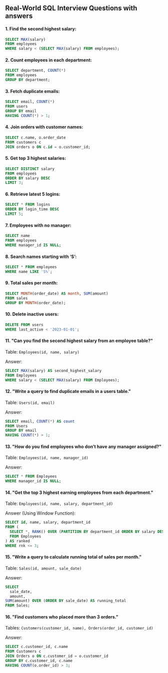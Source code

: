 ## Real-World SQL Interview Questions with answers
#### 1. Find the second highest salary:  
```sql
SELECT MAX(salary)  
FROM employees  
WHERE salary < (SELECT MAX(salary) FROM employees);
```

#### 2. Count employees in each department:  
```sql
SELECT department, COUNT(*)  
FROM employees  
GROUP BY department;
```

#### 3. Fetch duplicate emails:  
```sql
SELECT email, COUNT(*)  
FROM users  
GROUP BY email  
HAVING COUNT(*) > 1;
```

#### 4. Join orders with customer names:  
```sql
SELECT c.name, o.order_date  
FROM customers c  
JOIN orders o ON c.id = o.customer_id;
```

#### 5. Get top 3 highest salaries:  
```sql
SELECT DISTINCT salary  
FROM employees  
ORDER BY salary DESC  
LIMIT 3;
```
#### 6. Retrieve latest 5 logins:  
```sql
SELECT * FROM logins  
ORDER BY login_time DESC  
LIMIT 5;
```

#### 7. Employees with no manager:  
```sql
SELECT name  
FROM employees  
WHERE manager_id IS NULL;
```

#### 8. Search names starting with ‘S’:  
```sql
SELECT * FROM employees  
WHERE name LIKE 'S%';
```

#### 9. Total sales per month:  
```sql
SELECT MONTH(order_date) AS month, SUM(amount)  
FROM sales  
GROUP BY MONTH(order_date);
```

#### 10. Delete inactive users:  
```sql
DELETE FROM users  
WHERE last_active < '2023-01-01';
```

#### 11. "Can you find the second highest salary from an employee table?"
Table: `Employees(id, name, salary)`

Answer:
```sql
SELECT MAX(salary) AS second_highest_salary
FROM Employees
WHERE salary < (SELECT MAX(salary) FROM Employees);
```


#### 12. "Write a query to find duplicate emails in a users table."
Table: `Users(id, email)`

Answer:
```sql
SELECT email, COUNT(*) AS count
FROM Users
GROUP BY email
HAVING COUNT(*) > 1;
```

#### 13. "How do you find employees who don’t have any manager assigned?"
Table: `Employees(id, name, manager_id)`

Answer:
```sql
SELECT * FROM Employees
WHERE manager_id IS NULL;
```


#### 14. "Get the top 3 highest earning employees from each department."
Table: `Employees(id, name, salary, department_id)`

Answer (Using Window Function):
```sql
SELECT id, name, salary, department_id
FROM (
  SELECT *, RANK() OVER (PARTITION BY department_id ORDER BY salary DESC) AS rnk
  FROM Employees
) AS ranked
WHERE rnk <= 3;
```

#### 15. "Write a query to calculate running total of sales per month."
Table: `Sales(id, amount, sale_date)`

Answer:
```sql
SELECT
  sale_date,
  amount,
SUM(amount) OVER (ORDER BY sale_date) AS running_total
FROM Sales;
```


#### 16. "Find customers who placed more than 3 orders."
Tables: `Customers(customer_id, name), Orders(order_id, customer_id)`

Answer:
```sql
SELECT c.customer_id, c.name
FROM Customers c
JOIN Orders o ON c.customer_id = o.customer_id
GROUP BY c.customer_id, c.name
HAVING COUNT(o.order_id) > 3;
```
